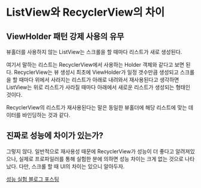 # ListView와 RecyclerView의 차이

## ViewHolder 패턴 강제 사용의 유무

뷰홀더를 사용하지 않는 ListView는 스크롤을 할 때마다 리스트가 새로 생성된다.

여기서 말하는 리스트는 RecyclerView에서 사용하는 Holder 객체와 같다고 보면 된다. RecyclerView는 뷰 생성시 최초에 ViewHolder가 일정 갯수만큼 생성되고 스크롤을 할 때마다 위에서 사라지는 리스트가 아래로 내려와서 재사용된다고 생각하면 ListView는 위로 리스트가 사라질 때마다 아래에서 새로운 리스트가 생성되는 형태인 것이다.

RecyclerView의 리스트가 재사용된다는 말은 동일한 뷰홀더에 해당 리스트에 맞는 데이터를 바인딩하는 것과 같다.

## 진짜로 성능에 차이가 있는가?

그렇지 않다. 일반적으로 재사용성 때문에 RecyclerView가 성능이 더 좋다고 알려져있으나, 실제로 프로파일러를 통해 실험한 분에 의하면 성능 차이는 크게 없는 것으로 나타났다. 다만, 스크롤 할 때 UI의 차이는 있으니 알아두자.

[성능 실험 블로그 포스팅](https://teamnovatech.co.kr/pageread/KR/477)